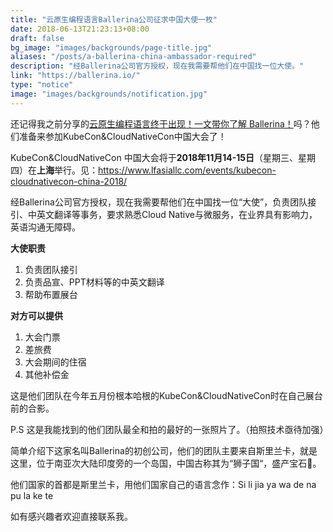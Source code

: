 ```yaml
---
title: "云原生编程语言Ballerina公司征求中国大使一枚"
date: 2018-06-13T21:23:13+08:00
draft: false
bg_image: "images/backgrounds/page-title.jpg"
aliases: "/posts/a-ballerina-china-ambassador-required"
description: "经Ballerina公司官方授权，现在我需要帮他们在中国找一位大使。"
link: "https://ballerina.io/"
type: "notice"
image: "images/backgrounds/notification.jpg"
---
```


还记得我之前分享的[云原生编程语言终于出现！一文带你了解 Ballerina！](http://mp.weixin.qq.com/s?__biz=MzI1NTE2NDE2MA==&mid=2649381257&idx=1&sn=e3c3fc1ed4c9099b95fffd22ff576629&chksm=f224d3e6c5535af0db1b7f6c9fa85390b3e5d41f6b18d46ac8edce9304b3db2ae88c9de04bf6&scene=21#wechat_redirect)吗？他们准备来参加KubeCon&CloudNativeCon中国大会了！

KubeCon&CloudNativeCon 中国大会将于**2018年11月14-15日**（星期三、星期四）在**上海**举行。见：https://www.lfasiallc.com/events/kubecon-cloudnativecon-china-2018/

经Ballerina公司官方授权，现在我需要帮他们在中国找一位“大使”，负责团队接引、中英文翻译等事务，要求熟悉Cloud Native与微服务，在业界具有影响力，英语沟通无障碍。

**大使职责**

1. 负责团队接引
2. 负责品宣、PPT材料等的中英文翻译
3. 帮助布置展台

**对方可以提供**

1. 大会门票
2. 差旅费
3. 大会期间的住宿
4. 其他补偿金

这是他们团队在今年五月份根本哈根的KubeCon&CloudNativeCon时在自己展台前的合影。

P.S 这是我能找到的他们团队最全和拍的最好的一张照片了。（拍照技术亟待加强）

简单介绍下这家名叫Ballerina的初创公司，他们的团队主要来自斯里兰卡，就是这里，位于南亚次大陆印度旁的一个岛国，中国古称其为“狮子国“，盛产宝石💎。

他们国家的首都是斯里兰卡，用他们国家自己的语言念作：Si li jia ya wa de na pu la ke te

如有感兴趣者欢迎直接联系我。
